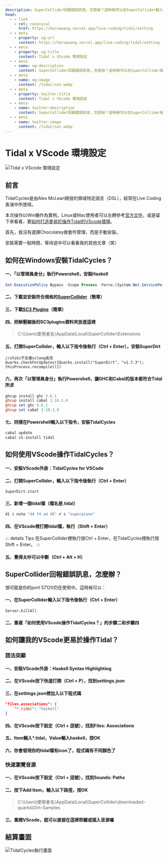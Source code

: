 ```yaml
---
description: SuperCollider回報錯誤訊息，怎麼辦？這時候可以在SuperCollider輸入以下指令後執行：
head:
  - - link
    - rel: canonical
      href: https://haruowang.vercel.app/live-coding/tidal/setting
  - - meta
    - property: og:url
      content: https://haruowang.vercel.app/live-coding/tidal/setting
  - - meta
    - property: og:title
      content: Tidal x VScode 環境設定
  - - meta
    - name: og:description
      content: SuperCollider回報錯誤訊息，怎麼辦？這時候可以在SuperCollider輸入以下指令後執行：
  - - meta
    - name: og:image
      content: /tidal/se1.webp
  - - meta
    - property: twitter:title
      content: Tidal x VScode 環境設定
  - - meta
    - name: twitter:description
      content: SuperCollider回報錯誤訊息，怎麼辦？這時候可以在SuperCollider輸入以下指令後執行：
  - - meta
    - name: twitter:image
      content: /tidal/se1.webp
---
```


# Tidal x VScode 環境設定

<p><Badge type="info" text="🌳 Evergreen" /></P>

![Tidal x VScode 環境設定](/tidal/se1.webp)

## 前言

TidalCycles是由Alex McLean開發的領域特定語言（DSL），經常在Live Coding表演中所使用。

本次操作以Win機作為實例。Linux或Mac使用者可以左轉參考[官方文件](https://tidalcycles.org/docs/getting-started/windows_install)，或是留下來看看，要[如何打造更易於操作Tidal的VScode環境](#如何使用vscode操作tidalcycles)。

首先，我沒有選擇Chocolatey做套件管理，而是手動安裝。

安裝需要一點時間，等待途中可以看看我的其他文章（笑）

## 如何在Windows安裝TidalCycles？

#### 一、「以管理員身分」執行Powershell，安裝Haskell

```powershell
Set-ExecutionPolicy Bypass -Scope Process -Force;[System.Net.ServicePointManager]::SecurityProtocol = [System.Net.ServicePointManager]::SecurityProtocol -bor 3072; try { Invoke-Command -ScriptBlock ([ScriptBlock]::Create((Invoke-WebRequest https://www.haskell.org/ghcup/sh/bootstrap-haskell.ps1 -UseBasicParsing))) -ArgumentList $true } catch { Write-Error $_ }
```

#### 二、下載並安裝符合規格的[SuperCollider](https://supercollider.github.io/downloads)（簡單）

#### 三、下載[SC3 Plugins](https://github.com/supercollider/sc3-plugins)（簡單）

#### 四、把解壓縮後的SC3plugins資料夾放進這裡

> C:\Users\使用者名\AppData\Local\SuperCollider\Extensions

#### 五、打開SuperCollider，輸入以下指令後執行（Ctrl + Enter），安裝SuperDirt

```
//shiki不支援sclang高亮
Quarks.checkForUpdates({Quarks.install("SuperDirt", "v1.7.3"); thisProcess.recompile()})
```

#### 六、再次「以管理員身分」執行Powershell，讓GHC和Cabal的版本都符合Tidal所求

```powershell
ghcup install ghc 9.6.1
ghcup install cabal 3.10.1.0
ghcup set ghc 9.6.1
ghcup set cabal 3.10.1.0
```

#### 七、同樣在Powershell輸入以下指令，安裝TidalCycles

```powershell
cabal update
cabal v1-install tidal
```

## 如何使用VScode操作TidalCycles？

#### 一、安裝VScode外掛：TidalCycles for VSCode

#### 二、打開SuperCollider，輸入以下指令後執行（Ctrl + Enter）

```
SuperDirt.start
```

#### 三、新增一個tidal檔（檔名是.tidal）

```haskell
d1 $ note "d4 f4 a4 d5" # s "superpiano"
```

#### 四、在VScode裡打開tidal檔，執行（Shift + Enter）

::: details Tips
在SuperCollider裡執行按Ctrl + Enter，在TidalCycles裡執行按Shift + Enter。
:::

#### 五、覺得太吵可以中斷（Ctrl + Alt + H）

## SuperCollider回報錯誤訊息，怎麼辦？

很可能是你的port 57120仍在使用中。這時候可以：

#### 一、在SuperCollider輸入以下指令後執行（Ctrl + Enter）

```
Server.killAll
```

#### 二、重複「如何使用VScode操作TidalCycles？」的步驟二和步驟四

## 如何讓我的VScode更易於操作Tidal？

### 語法突顯

#### 一、安裝VScode外掛：Haskell Syntax Highlighting

#### 二、在VScode按下快速打開（Ctrl + P），找到settings.json

#### 三、在settings.json裡加入以下程式碼

```json
"files.associations": {
    "*.tidal": "haskell"
}
```

#### 四、在VScode按下設定（Ctrl + 逗號），找到Files: Associations

#### 五、Item輸入*.tidal，Value輸入haskell，按OK

#### 六、你會發現你的tidal檔有icon了，程式碼有不同顏色了

### 快速瀏覽音源

#### 一、在VScode按下設定（Ctrl + 逗號），找到Sounds: Paths

#### 二、按下Add Item，輸入以下路徑，按OK

> C:\Users\使用者名\AppData\Local\SuperCollider\downloaded-quarks\Dirt-Samples

#### 三、重開VScode，就可以直接在這裡聆聽或插入音源囉

## 結算畫面

![TidalCycles執行畫面](/tidal/se2.gif)